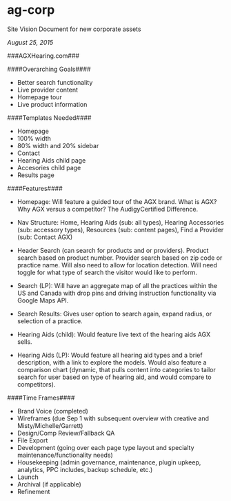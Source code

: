# ag-corp
Site Vision Document for new corporate assets 

_August 25, 2015_


###AGXHearing.com###

####Overarching Goals####
+ Better search functionality
+ Live provider content
+ Homepage tour
+ Live product information


####Templates Needed####
+ Homepage
+ 100% width
+ 80% width and 20% sidebar
+ Contact
+ Hearing Aids child page
+ Accesories child page
+ Results page

####Features####
+ Homepage: Will feature a guided tour of the AGX brand. What is AGX? Why AGX versus a competitor? The AudigyCertified Difference.

+ Nav Structure: Home, Hearing Aids (sub: all types), Hearing Accessories (sub: accessory types), Resources (sub: content pages), Find a Provider (sub: Contact AGX)

+ Header Search (can search for products and or providers). Product search based on product number. Provider search based on zip code or practice name. Will also need to allow for location detection. Will need toggle for what type of search the visitor would like to perform.

+ Search (LP): Will have an aggregate map of all the practices within the US and Canada with drop pins and driving instruction functionality via Google Maps API.

+ Search Results: Gives user option to search again, expand radius, or selection of a practice.

+ Hearing Aids (child): Would feature live text of the hearing aids AGX sells.

+ Hearing Aids (LP): Would feature all hearing aid types and a brief description, with a link to explore the models. Would also feature a comparison chart (dynamic, that pulls content into categories to tailor search for user based on type of hearing aid, and would compare to competitors).

####Time Frames####
+ Brand Voice (completed)
+ Wireframes (due Sep 1 with subsequent overview with creative and Misty/Michelle/Garrett)
+ Design/Comp
Review/Fallback QA
+ File Export
+ Development (going over each page type layout and specialty maintenance/functionality needs)
+ Housekeeping (admin governance, maintenance, plugin upkeep, analytics, PPC includes, backup schedule, etc.)
+ Launch
+ Archival (if applicable)
+ Refinement

